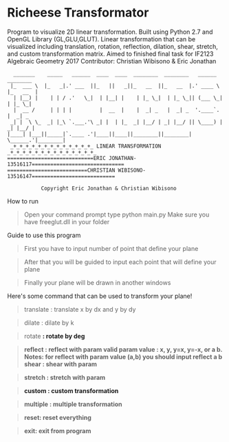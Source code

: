 # Richeese Transformator
Program to visualize 2D linear transformation. Built using Python 2.7 and OpenGL Library (GL,GLU,GLUT). Linear transformation that can be visualized including translation, rotation, reflection, dilation, shear, stretch, and custom transformation matrix. Aimed to finished final task for IF2123 Algebraic Geometry 2017
Contributor: Christian Wibisono & Eric Jonathan

	  _______    _____   ______  ____  ____  ________  ________   ______   ________ 
	 |_  ___ \  |_   _|.' ___  ||_   ||   _||_   __  ||_   __  |.' ____ \ |_   __  |
	  | |__) |    | | / .'   \_|  | |__| |    | |_ \_|  | |_ \_|| (___ \_|  | |_ \_|
	  |  __ /     | | | |         |  __  |    |  _| _   |  _| _  '.____`.   |  _| _ 
	 _| |  \ \_  _| |_\ `.___.'\ _| |  | |_  _| |__/ | _| |__/ || \____) | _| |__/ |
	|____| |___||_____|`.____ .'|____||____||________||________| \______.'|________|
	 _+_+_+_+_+_+_+_+_+_+_+_+_+_ LINEAR TRANSFORMATION _+_+_+_+_+_+_+_+_+_+_+_+_+_+_
	============================ERIC JONATHAN-13516117==============================
	==========================CHRISTIAN WIBISONO-13516147===========================

			   Copyright Eric Jonathan & Christian Wibisono

How to run
> Open your command prompt
> type
 python main.py
> Make sure you have freeglut.dll in your folder

Guide to use this program
> First you have to input number of point that define your plane

> After that you will be guided to input each point that will define your plane

> Finally your plane will be drawn in another windows 

Here's some command that can be used to transform your plane!

> translate <dx> <dy> : translate x by dx and y by dy

> dilate <k> : dilate by k

> rotate <deg> <a> <b>: rotate by deg

> reflect <param>: reflect with param
valid param value : x, y, y=x, y=-x, or a b.
Notes: for reflect with param value (a,b) you should input
reflect a b
> shear <param> <k>: shear with param
 
> stretch <param> <k>: stretch with param


> custom <a> <b> <c> <d>: custom transformation

> multiple <n>: multiple transformation 

> reset: reset everything

> exit: exit from program
